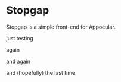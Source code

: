 # Stopgap

Stopgap is a simple front-end for Appocular. 

just testing

again

and again

and (hopefully) the last time

